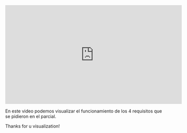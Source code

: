 <iframe width="560" height="315" src="https://www.youtube.com/embed/BQ3CAhjbwsY?si=NJ6n_gf4scY0V_C9" title="YouTube video player" frameborder="0" allow="accelerometer; autoplay; clipboard-write; encrypted-media; gyroscope; picture-in-picture; web-share" referrerpolicy="strict-origin-when-cross-origin" allowfullscreen></iframe>




En este video podemos visualizar el funcionamiento de los 4 requisitos que se pidieron en el parcial.

Thanks for u visualization!
